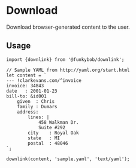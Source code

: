 Download
========

Download browser-generated content to the user.

Usage
-----

    import {downlink} from '@funkybob/downlink';

    // Sample YAML from http://yaml.org/start.html
    let content = `
    --- !clarkevans.com/^invoice
    invoice: 34843
    date   : 2001-01-23
    bill-to: &id001
        given  : Chris
        family : Dumars
        address:
            lines: |
                458 Walkman Dr.
                Suite #292
            city    : Royal Oak
            state   : MI
            postal  : 48046
    `;

    downlink(content, 'sample.yaml', 'text/yaml');

